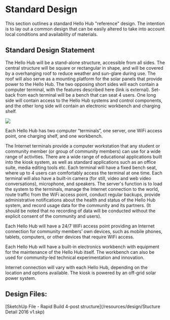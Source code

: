 # Standard Design

This section outlines a standard Hello Hub "reference" design. The intention is to lay out a common design that can be easily altered to take into account local conditions and availability of materials.

## Standard Design Statement

The Hello Hub will be a stand-alone structure, accessible from all sides. The central structure will be square or rectangular in shape, and will be covered by a overhanging roof to reduce weather and sun-glare during use. The roof will also serve as a mounting platform for the solar panels that provide power to the Hello Hub. The two opposing short sides will each contain a computer terminal, with the features described here \(link is external\). Set-back from each terminal will be a bench that can seat 4 users. One long side will contain access to the Hello Hub systems and control components, and the other long side will contain an electronic workbench and charging shelf.

![](http://hellohub.org/sites/default/files/kiosk%2520frame%2520v20141201%2520w%2520labels.png)

Each Hello Hub has two computer  “terminals”, one server, one WiFi access point, one charging shelf, and one workbench.

The Internet terminals provide a computer workstation that any student or community member \(or group of community members\) can use for a wide range of activities. There are a wide range of educational applications built into the kiosk system, as well as standard applications such as an office suite, media editing tools etc. Each terminal will have a fixed bench seat, where up to 4 users can comfortably access the terminal at one time. Each terminal will also have a built-in camera \(for still, video and web video conversations\), microphone, and speakers.
The server's function is to load the system to the terminals, manage the Internet connection to the world, route traffic from the WiFi access point, conduct regular backups, provide administrative notifications about the health and status of the Hello Hub system, and record usage data for the community and its partners. \(It should be noted that no recording of data will be conducted without the explicit consent of the community and users\).

Each Hello Hub will have a 24\/7 WiFi access point providing an Internet connection for community members’ own devices, such as mobile phones, tablets, computers, or other devices that require WiFi access.

Each Hello Hub will have a built-in electronics workbench with equipment for the maintenance of the Hello Hub itself.  The workbench can also be used for community-led technical experimentation and innovation.

Internet connection will vary with each Hello Hub, depending on the location and options available. The kiosk is powered by an off-grid solar power system.

## Design Files:

[SketchUp File - Rapid Build 4-post structure](/resources/design/Stucture Detail 2016 v1.skp)

